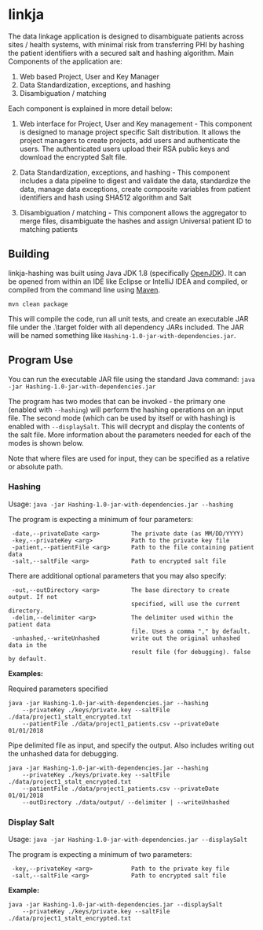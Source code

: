 # linkja

The data linkage application is designed to disambiguate patients across sites / health systems, with minimal risk from transferring PHI by hashing the patient identifiers with a secured salt and hashing algorithm. Main Components of the application are:
1.	Web based Project, User and Key Manager
2.	Data Standardization, exceptions, and hashing 
3.	Disambiguation / matching

Each component is explained in more detail below:
1.	Web interface for Project, User and Key management - 
This component is designed to manage project specific Salt distribution. It allows the project managers to create projects, add users and authenticate the users. The authenticated users upload their RSA public keys and download the encrypted Salt file. 

2.	Data Standardization, exceptions, and hashing - 
This component includes a data pipeline to digest and validate the data, standardize the data, manage data exceptions, create composite variables from patient identifiers and hash using SHA512 algorithm and Salt

3.	Disambiguation / matching - 
This component allows the aggregator to merge files, disambiguate the hashes and assign Universal patient ID to matching patients


## Building
linkja-hashing was built using Java JDK 1.8 (specifically [OpenJDK](https://openjdk.java.net/)).  It can be opened from within an IDE like Eclipse or IntelliJ IDEA and compiled, or compiled from the command line using [Maven](https://maven.apache.org/).

`mvn clean package`

This will compile the code, run all unit tests, and create an executable JAR file under the .\target folder with all dependency JARs included.  The JAR will be named something like `Hashing-1.0-jar-with-dependencies.jar`.

## Program Use
You can run the executable JAR file using the standard Java command:
`java -jar Hashing-1.0-jar-with-dependencies.jar `

The program has two modes that can be invoked - the primary one (enabled with `--hashing`) will perform the hashing operations on an input file.  The second mode (which can be used by itself or with hashing) is enabled with `--displaySalt`.  This will decrypt and display the contents of the salt file.  More information about the parameters needed for each of the modes is shown below.

Note that where files are used for input, they can be specified as a relative or absolute path.

### Hashing
Usage: `java -jar Hashing-1.0-jar-with-dependencies.jar --hashing`

The program is expecting a minimum of four parameters:

```
 -date,--privateDate <arg>         The private date (as MM/DD/YYYY)
 -key,--privateKey <arg>           Path to the private key file
 -patient,--patientFile <arg>      Path to the file containing patient data
 -salt,--saltFile <arg>            Path to encrypted salt file
```

There are additional optional parameters that you may also specify:

```
 -out,--outDirectory <arg>         The base directory to create output. If not
                                   specified, will use the current directory.
 -delim,--delimiter <arg>          The delimiter used within the patient data
                                   file. Uses a comma "," by default.
 -unhashed,--writeUnhashed         write out the original unhashed data in the 
                                   result file (for debugging). false by default.
```

**Examples:**

Required parameters specified

```
java -jar Hashing-1.0-jar-with-dependencies.jar --hashing
    --privateKey ./keys/private.key --saltFile ./data/project1_stalt_encrypted.txt
    --patientFile ./data/project1_patients.csv --privateDate 01/01/2018
```

Pipe delimited file as input, and specify the output.  Also includes writing out the unhashed data for debugging.

```
java -jar Hashing-1.0-jar-with-dependencies.jar --hashing
    --privateKey ./keys/private.key --saltFile ./data/project1_stalt_encrypted.txt
    --patientFile ./data/project1_patients.csv --privateDate 01/01/2018
    --outDirectory ./data/output/ --delimiter | --writeUnhashed
```


### Display Salt
Usage: `java -jar Hashing-1.0-jar-with-dependencies.jar --displaySalt`

The program is expecting a minimum of two parameters:

```
 -key,--privateKey <arg>           Path to the private key file
 -salt,--saltFile <arg>            Path to encrypted salt file
```

**Example:**

```
java -jar Hashing-1.0-jar-with-dependencies.jar --displaySalt
    --privateKey ./keys/private.key --saltFile ./data/project1_stalt_encrypted.txt
```

